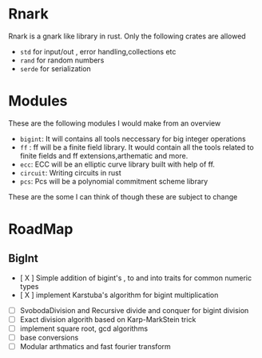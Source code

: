 # Rnark
Rnark is a gnark like library in rust. Only the following crates are allowed
- `std` for input/out , error handling,collections etc
- `rand` for random numbers
- `serde` for serialization

# Modules
These are the following modules I would make from an overview
- `bigint`:  It will contains all tools neccessary for big integer operations
- `ff` : ff will be a finite field library. It would contain all the tools related to finite fields and ff extensions,arthematic and more.
-  `ecc`: ECC will be an elliptic curve library built with help of ff.
- `circuit`: Writing circuits in rust
- `pcs`: Pcs will be a polynomial commitment scheme library

These are the some I can think of though these are subject to change

# RoadMap
## BigInt
- [ X ] Simple addition of bigint's , to  and into traits for common numeric types
- [ X ] implement Karstuba's algorithm for bigint multiplication
- [ ] SvobodaDivision and Recursive divide and conquer for bigint division
- [ ] Exact division algorith based on Karp-MarkStein trick
- [ ] implement square root, gcd algorithms
- [ ] base conversions
- [ ] Modular arthmatics and fast fourier transform
